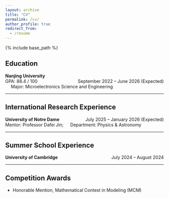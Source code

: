 ```yaml
---
layout: archive
title: "CV"
permalink: /cv/
author_profile: true
redirect_from:
  - /resume
---
```


{% include base_path %}
## Education

**Nanjing University**<span style="float: right;">      &emsp;&emsp;&emsp;&emsp;&emsp;&emsp;&emsp;&emsp;  September 2022 – June 2026 (Expected)</span>  
GPA: 88.4 / 100 &emsp; Major: Microelectronics Science and Engineering

---

## International Research Experience

**University of Notre Dame**<span style="float: right;">    &emsp;&emsp;&emsp; &emsp;&emsp;    July 2025 – January 2026 (Expected)</span>  
Mentor: Professor Dafei Jin; &emsp; Department: Physics & Astronomy

---

## Summer School Experience

**University of Cambridge**<span style="float: right;">      &emsp;&emsp;&emsp;&emsp;&emsp;&emsp;  July 2024 – August 2024</span>

---

## Competition Awards

- Honorable Mention, Mathematical Contest in Modeling (MCM)

